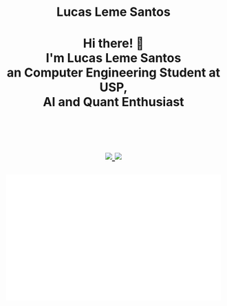 
<p align="center">
	<h1 align="center"> Lucas Leme Santos <h1/>
</p>

<div align="center">
	<p>	    Hi there! 👋
		<br>I'm Lucas Leme Santos
		<br>an Computer Engineering Student at USP, 
		<br>AI and Quant Enthusiast
	</p>
<div/>

<br/>

<p align="center">
	<a href="mailto: lucaslssantos99@gmail.com">
		<img width="30" src="https://cdn4.iconfinder.com/data/icons/social-media-logos-6/512/112-gmail_email_mail-512.png">
  	<a/>	
  	<a href="https://www.linkedin.com/in/lucas-leme-santos/">
  		<img width="30" src="https://image.flaticon.com/icons/png/512/174/174857.png">
  	<a/>
</p>

<p align="center">
  <img width="500" src="https://github.com/lucas-leme/github-stats-transparent/blob/output/generated/overview.svg">
</p>
